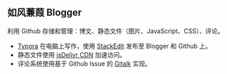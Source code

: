 ## 如风蒹葭 Blogger
利用 Github 存储和管理：博文、静态文件（图片、JavaScript、CSS）、评论。

- [Typora](https://typora.io/) 在电脑上写作，使用 [StackEdit](https://stackedit.io/) 发布至 Blogger 和 Github 上。
- 静态文件使用 [jsDelivr CDN](https://www.jsdelivr.com/) 加速访问。
- 评论系统使用基于 Github Issue 的 [Gitalk](https://gitalk.github.io/) 实现。
